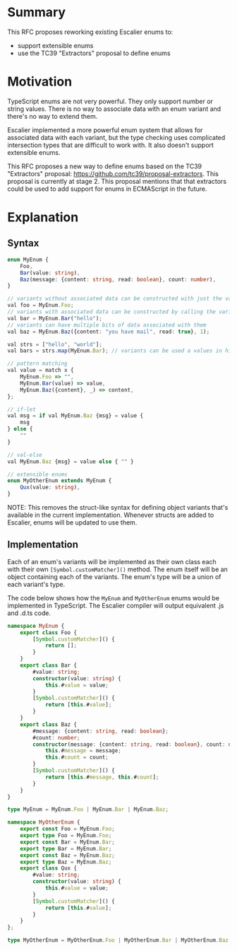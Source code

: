 # Summary

This RFC proposes reworking existing Escalier enums to:
- support extensible enums
- use the TC39 "Extractors" proposal to define enums

# Motivation

TypeScript enums are not very powerful. They only support number or string values. There is no way
to associate data with an enum variant and there's no way to extend them.

Escalier implemented a more powerful enum system that allows for associated data with each variant, but
the type checking uses complicated intersection types that are difficult to work with. It also doesn't
support extensible enums.

This RFC proposes a new way to define enums based on the TC39 "Extractors" proposal:
https://github.com/tc39/proposal-extractors. This proposal is currently at stage 2. This proposal mentions that
that extractors could be used to add support for enums in ECMAScript in the future. 

# Explanation

## Syntax

```ts
enum MyEnum {
    Foo,
    Bar(value: string),
    Baz(message: {content: string, read: boolean}, count: number),
}

// variants without associated data can be constructed with just the variant name
val foo = MyEnum.Foo;
// variants with associated data can be constructed by calling the variant name as a function
val bar = MyEnum.Bar("hello");
// variants can have multiple bits of data associated with them
val baz = MyEnum.Baz({content: "you have mail", read: true}, 1);

val strs = ["hello", "world"];
val bars = strs.map(MyEnum.Bar); // variants can be used a values in higher order functions

// pattern matching
val value = match x {
    MyEnum.Foo => "",
    MyEnum.Bar(value) => value,
    MyEnum.Baz({content}, _) => content,
};

// if-let
val msg = if val MyEnum.Baz {msg} = value { 
    msg
} else {
    ""
}

// val-else
val MyEnum.Baz {msg} = value else { "" }

// extensible enums
enum MyOtherEnum extends MyEnum {
    Qux(value: string),
}
```

NOTE: This removes the struct-like syntax for defining object variants that's available in the current
implementation. Whenever structs are added to Escalier, enums will be updated to use them.

## Implementation

Each of an enum's variants will be implemented as their own class each with their own `[Symbol.customMatcher]()`
method. The enum itself will be an object containing each of the variants. The enum's type will be a
union of each variant's type.

The code below shows how the `MyEnum` and `MyOtherEnum` enums would be implemented in TypeScript.  The Escalier
compiler will output equivalent .js and .d.ts code.

```ts
namespace MyEnum {
    export class Foo {
        [Symbol.customMatcher]() {
            return [];
        }
    }
    export class Bar {
        #value: string;
        constructor(value: string) {
            this.#value = value;
        }
        [Symbol.customMatcher]() {
            return [this.#value];
        }
    }
    export class Baz {
        #message: {content: string, read: boolean};
        #count: number;
        constructor(message: {content: string, read: boolean}, count: number) {
            this.#message = message;
            this.#count = count;
        }
        [Symbol.customMatcher]() {
            return [this.#message, this.#count];
        }
    }
}

type MyEnum = MyEnum.Foo | MyEnum.Bar | MyEnum.Baz;

namespace MyOtherEnum {
    export const Foo = MyEnum.Foo;
    export type Foo = MyEnum.Foo;
    export const Bar = MyEnum.Bar;
    export type Bar = MyEnum.Bar;
    export const Baz = MyEnum.Baz;
    export type Baz = MyEnum.Baz;
    export class Qux {
        #value: string;
        constructor(value: string) {
            this.#value = value;
        }
        [Symbol.customMatcher]() {
            return [this.#value];
        }
    }
};

type MyOtherEnum = MyOtherEnum.Foo | MyOtherEnum.Bar | MyOtherEnum.Baz | MyOtherEnum.Qux;
```
